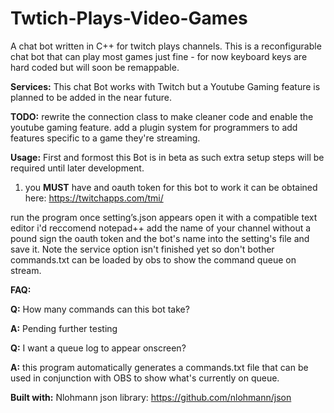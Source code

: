 # Twtich-Plays-Video-Games
A chat bot written in C++ for twitch plays channels. 
This is a reconfigurable chat bot that can play most games just fine - for now keyboard keys are hard coded but will soon be remappable.

**Services:**
This chat Bot works with Twitch but a Youtube Gaming feature is planned to be added in the near future.

**TODO:**
rewrite the connection class to make cleaner code and enable the youtube gaming feature.
add a plugin system for programmers to add features specific to a game they're streaming.

**Usage:**
First and formost this Bot is in beta as such extra setup steps will be required until later development.

1. you **MUST** have and oauth token for this bot to work it can be obtained here: https://twitchapps.com/tmi/ 

run the program once setting’s.json appears open it with a compatible text editor i'd reccomend notepad++ 
add the name of your channel without a pound sign the oauth token and the bot's name into the 
setting's file and save it. Note  the service option isn't finished yet so don't bother commands.txt can be 
loaded by obs to show the command queue on stream. 

**FAQ:**

**Q:** How many commands can this bot take?

**A:** Pending further testing

**Q:** I want a queue log to appear onscreen?

**A:** this program automatically generates a commands.txt file that can be used in conjunction with OBS to show what's currently on queue. 


**Built with:**
 Nlohmann json library: https://github.com/nlohmann/json
